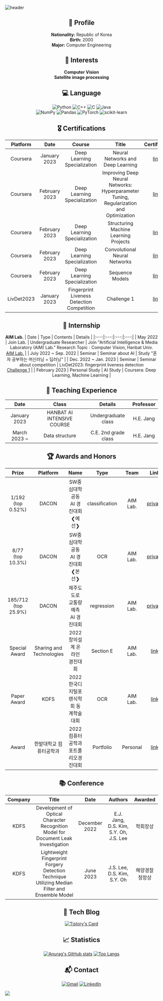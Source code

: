 ![header](https://capsule-render.vercel.app/api?height=280&text=Welcome!&&fontSize=80&&animation=fadeIn&&type=waving&color=gradient&section=header&desc=Kkubuck's%20github&descAlign=60&fontAlignY=40&D)

<div align="center">

## 👤 Profile 

**Nationality:** Republic of Korea  
**Birth:** 2000  
**Major:** Computer Engineering  
 
## 🚀 Interests 

**Computer Vision**  
**Satellite image processing**

## 💻 Language

![Python](https://img.shields.io/badge/python-3670A0?style=for-the-badge&logo=python&logoColor=ffdd54)
![C++](https://img.shields.io/badge/c++-%2300599C.svg?style=for-the-badge&logo=c%2B%2B&logoColor=white)
![C](https://img.shields.io/badge/c-%2300599C.svg?style=for-the-badge&logo=c&logoColor=white)
![Java](https://img.shields.io/badge/java-%23ED8B00.svg?style=for-the-badge&logo=java&logoColor=white)  
![NumPy](https://img.shields.io/badge/numpy-%23013243.svg?style=for-the-badge&logo=numpy&logoColor=white)
![Pandas](https://img.shields.io/badge/pandas-%23150458.svg?style=for-the-badge&logo=pandas&logoColor=white)
![PyTorch](https://img.shields.io/badge/PyTorch-%23EE4C2C.svg?style=for-the-badge&logo=PyTorch&logoColor=white)
![scikit-learn](https://img.shields.io/badge/scikit--learn-%23F7931E.svg?style=for-the-badge&logo=scikit-learn&logoColor=white)

## 🎖️ Certifications 

| Platform | Date | Course | Title | Certificate |
|:---:|:---:|:---:|:---:|:---:|
| Coursera | January 2023 | Deep Learning Specialization | Neural Networks and Deep Learning | [link](https://www.coursera.org/account/accomplishments/certificate/CFD2R4LJKXBK) |
| Coursera | February 2023 | Deep Learning Specialization | Improving Deep Neural Networks: Hyperparameter Tuning, Regularization and Optimization | [link](https://www.coursera.org/account/accomplishments/certificate/KFCLEVVDX7FN) |
| Coursera | February 2023 | Deep Learning Specialization | Structuring Machine Learning Projects | [link](https://www.coursera.org/account/accomplishments/certificate/89UL68M3VAVJ) |
| Coursera | February 2023 | Deep Learning Specialization | Convolutional Neural Networks | [link](https://www.coursera.org/account/accomplishments/certificate/KK5YLKL6UFNL) |
| Coursera | February 2023 | Deep Learning Specialization | Sequence Models | [link](https://www.coursera.org/account/accomplishments/certificate/PNBUVCG5J8D9) |
| LivDet2023 | January 2023 | Fingerprint Liveness Detection Competition | Challenge 1 | [link](https://drive.google.com/file/d/1XUErsGTVUVRhJNu2hnZS4oiAyvpXUYK1/view?usp=sharing) |


## 🎯 Internship 

**AIM Lab.**
| Date | Type | Contents | Details |
|:---:|:---:|:---:|:---:|
| May 2022 | Join Lab. | Undergraduate Researcher | Join "Artificial Intelligence & Media Laboratory (AIM) Lab." Research Topic : Computer Vision, Hanbat Univ. <br> [AIM Lab.](https://sites.google.com/view/aim-lab-hbnu/home?authuser=0) |
| July 2022 ~ Sep. 2022 | Seminar | Seminar about AI | Study "혼자 공부하는 머신러닝 + 딥러닝" |
| Dec. 2022 ~ Jan. 2023 | Seminar | Seminar about competition | LivDet2023: fingerprint liveness detection <br> [Challenge 1](https://livdet.diee.unica.it/index.php/home/algorithm-specifications) |
| February 2023 | Personal Study | AI Study | Coursera: Deep Learning, Machine Learning |

## 🏫 Teaching Experience

| Date | Class | Details | Professor |
|:---:|:---:|:---:|:---:|
| January 2023 | HANBAT AI INTENSIVE COURSE | Undergraduate class | H.E. Jang |
| March 2023 ~ | Data structure | C.E. 2nd grade class | H.E. Jang |

## 🏆 Awards and Honors

| Prize | Platform | Name | Type | Team | Link |
|:---:|:---:|:---:|:---:|:---:|:---:|
| 1/192 (top 0.52%) | DACON | SW중심대학 공동 AI 경진대회 ❮예선❯ | classification | AIM Lab. | [private](https://dacon.io/competitions/official/235902/leaderboard) |
| 8/77 (top 10.3%) | DACON | SW중심대학 공동 AI 경진대회 ❮본선❯ | OCR | AIM Lab. | [private](https://dacon.io/competitions/official/235970/leaderboard) |
| 185/712 (top 25.9%) | DACON | 제주도 도로 교통량 예측 AI 경진대회 | regression | AIM Lab. | [private](https://dacon.io/competitions/official/235985/leaderboard) |
| Special Award | Sharing and Technologies | 2022 창의설계 온라인 경진대회 | Section E | AIM Lab. | [link](https://user-images.githubusercontent.com/115712125/203897708-1a7bc4c2-fe91-4744-a34a-a2d949e9762a.png) |
| Paper Award | KDFS | 2022 한국디지털포렌식학회 동계학술대회 | OCR | AIM Lab. | [link](https://kdfs.jams.or.kr/co/main/jmMain.kci) |
| Award | 한밭대학교 컴퓨터공학과 | 2022 컴퓨터공학과 포트폴리오경진대회 | Portfolio | Personal | [link](https://www.hanbat.ac.kr/prog/bbsArticle/BBSMSTR_000000000333/list.do ) |

## 📚 Conference

| Company | Title | Date | Authors | Awarded |
|:---:|:---:|:---:|:---:|:---:|
| KDFS | Development of Optical Character Recognition Model for Document Leak Investigation | December 2022 | E.J. Jang, D.S. Kim, S.Y. Oh, J.S. Lee | 학회장상 |
| KDFS | Lightweight Fingerprint Forgery Detection Technique Utilizing Median Filter and Ensemble Model | June 2023 | J.S. Lee, D.S. Kim, S.Y. Oh | 해양경찰청장상 |

## 📝 Tech Blog  

[![Tistory's Card](https://github-readme-tistory-card.vercel.app/api?name=jms3084&postId=29&theme=santorini)](https://jms3084.tistory.com)

## 📈 Statistics

[![Anurag's GitHub stats](https://github-readme-stats.vercel.app/api?username=Kkubuck)](https://github.com/Kkubuck/github-readme-stats)
[![Top Langs](https://github-readme-stats.vercel.app/api/top-langs/?username=Kkubuck)](https://github.com/Kkubuck/github-readme-stats)

## 📬 Contact 

<a href="mailto:nacl3084@gmail.com">![Gmail](https://img.shields.io/badge/Gmail-D14836?style=for-the-badge&logo=gmail&logoColor=white)</a>
<a href="https://www.linkedin.com/in/jisanglee/">![LinkedIn](https://img.shields.io/badge/LinkedIn-0077B5?style=for-the-badge&logo=linkedin&logoColor=white)</a>

</div>

<a href="https://github.com/Kkubuck"><img src="https://hits.seeyoufarm.com/api/count/incr/badge.svg?url=https://github.com/Kkubuck&count_bg=%23000000&title_bg=%23000000&icon=github.svg&icon_color=%23E7E7E7&title=GitHub&edge_flat=false"/></a>

